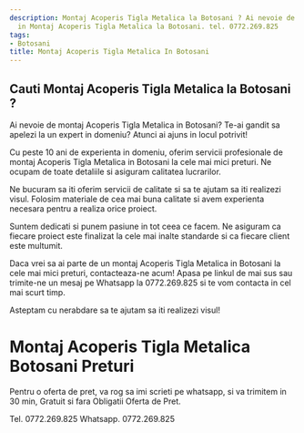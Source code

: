 ```yaml
---
description: Montaj Acoperis Tigla Metalica la Botosani ? Ai nevoie de un profesionist
  in Montaj Acoperis Tigla Metalica la Botosani. tel. 0772.269.825
tags:
- Botosani
title: Montaj Acoperis Tigla Metalica In Botosani
---
```



## Cauti Montaj Acoperis Tigla Metalica la Botosani ?

Ai nevoie de montaj Acoperis Tigla Metalica in Botosani? Te-ai gandit sa apelezi la un expert in domeniu? Atunci ai ajuns in locul potrivit! 

Cu peste 10 ani de experienta in domeniu, oferim servicii profesionale de montaj Acoperis Tigla Metalica in Botosani la cele mai mici preturi. Ne ocupam de toate detaliile si asiguram calitatea lucrarilor. 

Ne bucuram sa iti oferim servicii de calitate si sa te ajutam sa iti realizezi visul. Folosim materiale de cea mai buna calitate si avem experienta necesara pentru a realiza orice proiect. 

Suntem dedicati si punem pasiune in tot ceea ce facem. Ne asiguram ca fiecare proiect este finalizat la cele mai inalte standarde si ca fiecare client este multumit. 

Daca vrei sa ai parte de un montaj Acoperis Tigla Metalica in Botosani la cele mai mici preturi, contacteaza-ne acum! Apasa pe linkul de mai sus sau trimite-ne un mesaj pe Whatsapp la 0772.269.825 si te vom contacta in cel mai scurt timp. 

Asteptam cu nerabdare sa te ajutam sa iti realizezi visul!

# Montaj Acoperis Tigla Metalica Botosani Preturi
Pentru o oferta de pret, va rog sa imi scrieti pe whatsapp, si va trimitem in 30 min, Gratuit si fara Obligatii Oferta de Pret.

Tel. 0772.269.825
Whatsapp. 0772.269.825
